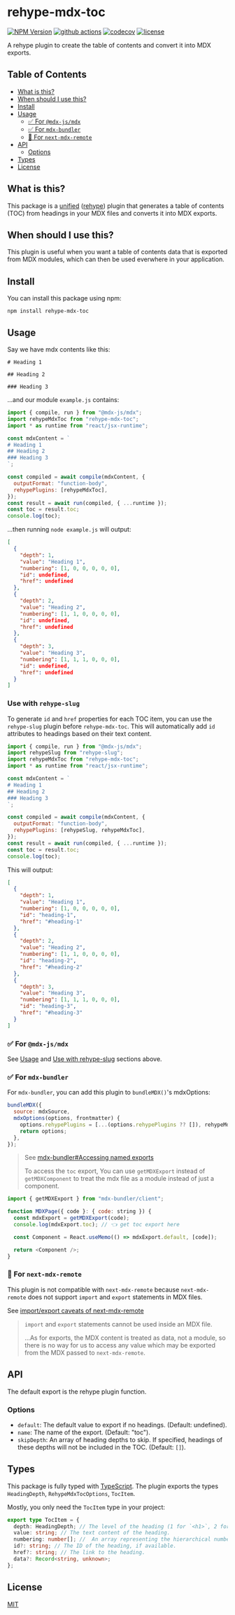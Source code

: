 # rehype-mdx-toc

[![NPM Version](https://img.shields.io/npm/v/rehype-mdx-toc)](https://www.npmjs.com/package/rehype-mdx-toc)
[![github actions](https://github.com/boning-w/rehype-mdx-toc/actions/workflows/ci.yml/badge.svg)](https://github.com/boning-w/rehype-mdx-toc/actions/workflows/ci.yml)
[![codecov](https://codecov.io/github/boning-w/rehype-mdx-toc/graph/badge.svg?token=5GBJECAL34)](https://codecov.io/github/boning-w/rehype-mdx-toc)
[![license](https://img.shields.io/github/license/boning-w/rehype-mdx-toc)](https://github.com/boning-w/rehype-mdx-toc/blob/main/LICENSE)

A rehype plugin to create the table of contents and convert it into MDX exports.

## Table of Contents

- [What is this?](#what-is-this)
- [When should I use this?](#when-should-i-use-this)
- [Install](#install)
- [Usage](#usage)
  - [✅ For `@mdx-js/mdx`](#-for-mdx-jsmdx)
  - [✅ For `mdx-bundler`](#-for-mdx-bundler)
  - [🚫 For `next-mdx-remote`](#-for-next-mdx-remote)
- [API](#api)
  - [Options](#options)
- [Types](#types)
- [License](#license)

## What is this?

This package is a [unified](https://unifiedjs.com/) ([rehype](https://rehypejs.github.io/rehype/)) plugin that generates a table of contents (TOC) from headings in your MDX files and converts it into MDX exports.

## When should I use this?

This plugin is useful when you want a table of contents data that is exported from MDX modules, which can then be used everwhere in your application.

## Install

You can install this package using npm:

```shell
npm install rehype-mdx-toc
```

## Usage

Say we have mdx contents like this:

```mdx
# Heading 1

## Heading 2

### Heading 3
```

...and our module `example.js` contains:

```js
import { compile, run } from "@mdx-js/mdx";
import rehypeMdxToc from "rehype-mdx-toc";
import * as runtime from "react/jsx-runtime";

const mdxContent = `
# Heading 1
## Heading 2
### Heading 3
`;

const compiled = await compile(mdxContent, {
  outputFormat: "function-body",
  rehypePlugins: [rehypeMdxToc],
});
const result = await run(compiled, { ...runtime });
const toc = result.toc;
console.log(toc);
```

...then running `node example.js` will output:

```json
[
  {
    "depth": 1,
    "value": "Heading 1",
    "numbering": [1, 0, 0, 0, 0, 0],
    "id": undefined,
    "href": undefined
  },
  {
    "depth": 2,
    "value": "Heading 2",
    "numbering": [1, 1, 0, 0, 0, 0],
    "id": undefined,
    "href": undefined
  },
  {
    "depth": 3,
    "value": "Heading 3",
    "numbering": [1, 1, 1, 0, 0, 0],
    "id": undefined,
    "href": undefined
  }
]
```

### Use with `rehype-slug`

To generate `id` and `href` properties for each TOC item, you can use the `rehype-slug` plugin before `rehype-mdx-toc`. This will automatically add `id` attributes to headings based on their text content.

```js
import { compile, run } from "@mdx-js/mdx";
import rehypeSlug from "rehype-slug";
import rehypeMdxToc from "rehype-mdx-toc";
import * as runtime from "react/jsx-runtime";

const mdxContent = `
# Heading 1
## Heading 2
### Heading 3
`;

const compiled = await compile(mdxContent, {
  outputFormat: "function-body",
  rehypePlugins: [rehypeSlug, rehypeMdxToc],
});
const result = await run(compiled, { ...runtime });
const toc = result.toc;
console.log(toc);
```

This will output:

```json
[
  {
    "depth": 1,
    "value": "Heading 1",
    "numbering": [1, 0, 0, 0, 0, 0],
    "id": "heading-1",
    "href": "#heading-1"
  },
  {
    "depth": 2,
    "value": "Heading 2",
    "numbering": [1, 1, 0, 0, 0, 0],
    "id": "heading-2",
    "href": "#heading-2"
  },
  {
    "depth": 3,
    "value": "Heading 3",
    "numbering": [1, 1, 1, 0, 0, 0],
    "id": "heading-3",
    "href": "#heading-3"
  }
]
```

### ✅ For `@mdx-js/mdx`

See [Usage](#usage) and [Use with rehype-slug](#use-with-rehype-slug) sections above.

### ✅ For `mdx-bundler`

For `mdx-bundler`, you can add this plugin to `bundleMDX()`'s mdxOptions:

```js
bundleMDX({
  source: mdxSource,
  mdxOptions(options, frontmatter) {
    options.rehypePlugins = [...(options.rehypePlugins ?? []), rehypeMdxToc];
    return options;
  },
});
```

> See [mdx-bundler#Accessing named exports](https://github.com/kentcdodds/mdx-bundler?tab=readme-ov-file#accessing-named-exports)
> 
> To access the `toc` export, You can use `getMDXExport` instead of `getMDXComponent` to treat the mdx file as a module instead of just a component.

```js
import { getMDXExport } from "mdx-bundler/client";

function MDXPage({ code }: { code: string }) {
  const mdxExport = getMDXExport(code);
  console.log(mdxExport.toc); // 👈 get toc export here

  const Component = React.useMemo(() => mdxExport.default, [code]);

  return <Component />;
}
```

### 🚫 For `next-mdx-remote`

This plugin is not compatible with `next-mdx-remote` because `next-mdx-remote` does not support `import` and `export` statements in MDX files.

See [import/export caveats of next-mdx-remote](https://github.com/hashicorp/next-mdx-remote?tab=readme-ov-file#import--export)

> `import` and `export` statements cannot be used inside an MDX file.
>
> ...As for exports, the MDX content is treated as data, not a module, so there is no way for us to access any value which may be exported from the MDX passed to `next-mdx-remote`.

## API

The default export is the rehype plugin function.

### Options

- `default`: The default value to export if no headings. (Default: undefined).
- `name`: The name of the export. (Default: "toc").
- `skipDepth`: An array of heading depths to skip. If specified, headings of these depths will not be included in the TOC. (Default: `[]`).

## Types

This package is fully typed with [TypeScript](https://www.typescriptlang.org/). The plugin exports the types `HeadingDepth`, `RehypeMdxTocOptions`, `TocItem`.

Mostly, you only need the `TocItem` type in your project:

```ts
export type TocItem = {
  depth: HeadingDepth; // The level of the heading (1 for `<h1>`, 2 for `<h2>`, etc.).
  value: string; // The text content of the heading.
  numbering: number[]; //  An array representing the hierarchical numbering of the heading.
  id?: string; // The ID of the heading, if available.
  href?: string; // The link to the heading.
  data?: Record<string, unknown>;
};
```

## License

[MIT](https://github.com/boning-w/rehype-mdx-toc/blob/main/LICENSE)
